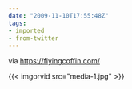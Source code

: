 ```yaml
---
date: "2009-11-10T17:55:48Z"
tags:
- imported
- from-twitter
---
```

via https://flyingcoffin.com/

{{< imgorvid src="media-1.jpg" >}}
